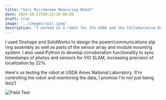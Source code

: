 ```yaml
---
title: "Soil Microbiome Measuring Robot"
date: 2024-10-21T00:23:20-08:00
draft: true
image: '../images/soil.jpeg'
description: 'I worked on a robot for the USDA and the Collaborative Robotics Lab at Purdue. I then planned and executed a field test at the USDA Ames National Laboratory. More...'
---
```


I used Onshape and SolidWorks to design the power/communications slip ring assembly as well as parts of the sensor array and module mounting system. I also used Python to develop corroboration functionality to sync timestamps of photos and sensors for VIO SLAM, increasing precision of localization by 22%.

Here's us testing the robot at USDA Ames National Laboratory. (I'm controlling the robot and monitoring the data, I promise I'm not just being lazy!)

![Field Test](/images/soil_test.jpeg)